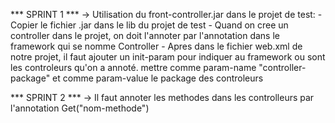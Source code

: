 *** SPRINT 1 ***
-> Utilisation du front-controller.jar dans le projet de test:
    - Copier le fichier .jar dans le lib du projet de test
    - Quand on cree un controller dans le projet, on doit l'annoter par l'annotation dans le framework
    qui se nomme Controller
    - Apres dans le fichier web.xml de notre projet, il faut ajouter un init-param pour indiquer au framework ou sont les controleurs qu'on a annoté. mettre comme param-name "controller-package" et comme param-value le package des controleurs
    

*** SPRINT 2 ***
-> Il faut annoter les methodes dans les controlleurs par l'annotation Get("nom-methode")